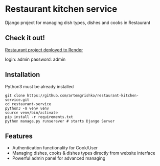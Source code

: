 ﻿# Restaurant kitchen service

Django project for managing dish types, dishes and cooks in Restaurant

## Check it out!

[Restaurant project deployed to Render](https://restaurant-kitchen-service-l32g.onrender.com/)

login: admin
password: admin

## Installation

Python3 must be already installed

```shell
git clone https://github.com/artemgrishko/restaurant-kitchen-service.git
cd restaurant-service
python3 -m venv venv
source venv/bin/activate
pip install -r requirements.txt
python manage.py runserever # starts Django Server
```

## Features

* Authentication functionality for Cook/User
* Managing dishes, cooks & dishes types directly from website interface
* Powerful admin panel for advanced managing
